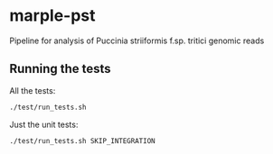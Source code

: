 # marple-pst

Pipeline for analysis of Puccinia striiformis f.sp. tritici genomic reads

## Running the tests

All the tests:

```bash
./test/run_tests.sh
```

Just the unit tests:

```bash
./test/run_tests.sh SKIP_INTEGRATION
```
